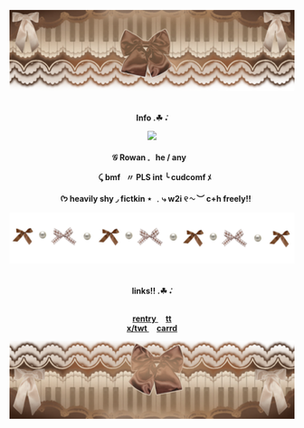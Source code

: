 ![image_alt](https://github.com/G00fstergoof/G00fstergoof/blob/main/IMG_4600.png)
<h4 align="center"

 
 <br><b>Info .☘︎ ݁˖</b>

![](https://komarev.com/ghpvc/?username=G00fstergoof&color=644537&label=collected_sticks )

𝒢 Rowan 𓈒⠀he / any⠀

⠀⤹ bmf⠀〃 PLS int ╰  cudcomf ﾒ

⠀
ᡣ𐭩 heavily shy ◞  fictkin ⋆
 ﹒⤷ w2i ୧ ∿ ︶ c+h freely!!

![image_alt](https://github.com/G00fstergoof/G00fstergoof/blob/main/IMG_4609.png)

<h4 align="center"

</h4>
<br><b>links!! .☘︎ ݁˖</b>


<br><a
 href="https://rentry.co/princsstwo">rentry
 </a> ⠀     <a
href="https://www.tiktok.com/@goofster_goof">tt
<br><a
href="https://x.com/idiotperson671?s=21">x/twt
 </a> ⠀     <a
href="https://goofstergoofs.carrd.co/">carrd
 </a>

![image_alt](https://github.com/G00fstergoof/G00fstergoof/blob/main/IMG_4599.png)
